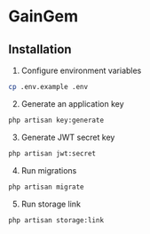# GainGem

## Installation

1. Configure environment variables

```bash
cp .env.example .env
```

2. Generate an application key

```bash
php artisan key:generate
```

3. Generate JWT secret key

```bash
php artisan jwt:secret
```

4. Run migrations

```bash
php artisan migrate
```


5. Run storage link

```bash
php artisan storage:link
```
